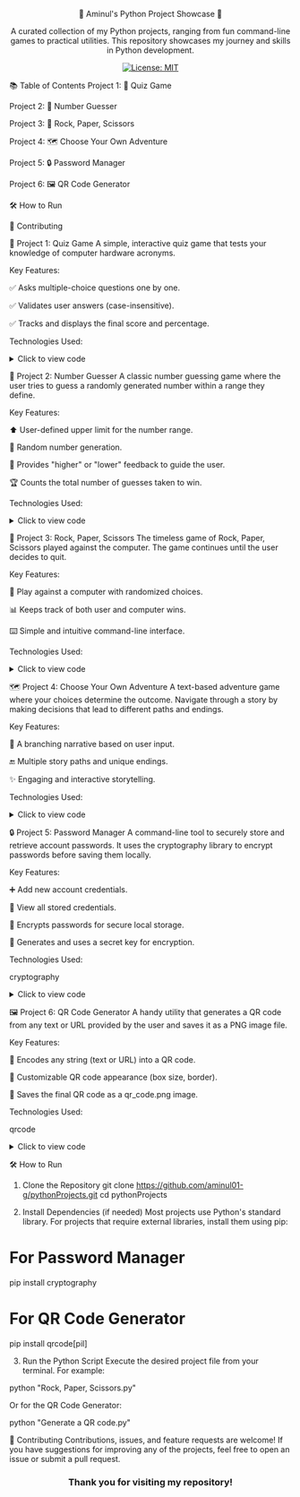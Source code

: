 <div align="center">

🐍 Aminul's Python Project Showcase 🐍
<p>
A curated collection of my Python projects, ranging from fun command-line games to practical utilities. This repository showcases my journey and skills in Python development.
</p>

<p>
<a href="https://github.com/aminul01-g/pythonProjects/blob/main/LICENSE">
<img src="https://img.shields.io/badge/License-MIT-yellow.svg" alt="License: MIT">
</a>
</p>

</div>

📚 Table of Contents
Project 1: 🧠 Quiz Game

Project 2: 🔢 Number Guesser

Project 3: 🗿 Rock, Paper, Scissors

Project 4: 🗺️ Choose Your Own Adventure

Project 5: 🔒 Password Manager

Project 6: 🖼️ QR Code Generator

🛠️ How to Run

🤝 Contributing

🧠 Project 1: Quiz Game
A simple, interactive quiz game that tests your knowledge of computer hardware acronyms.

Key Features:

✅ Asks multiple-choice questions one by one.

✅ Validates user answers (case-insensitive).

✅ Tracks and displays the final score and percentage.

Technologies Used:

<details>
<summary>Click to view code</summary>

#Quiz_Game_project
#This is a simple quiz game project
#This project is created by Md Aminul islam Bhuiyan
#Date: 2021-09-26
print("Welcome to my computer quiz! ")

playing = input("Do you want to play? ")

if playing.lower() != "yes":
    quit()
question = 0
score = 0

print("Okay! Let's play :) ")


  #Q1
answer = input("What does CPU stand for? ")
question += 1
if answer.lower() == "central processing unit":
    print('correct!')
    score += 1
else:
    print("Incorrect!")


  #Q2
answer = input("What does GPU stand for ")
question += 1
if answer.lower() == "graphics processing unit":
    print('correct!')
    score += 1
else:
    print("Incorrect!")


  #Q3
answer = input("What does RAM stand for? ")
question += 1
if answer.lower() == "random access memory":
    print('correct!')
    score += 1
else:
    print("Incorrect!")


  #Q4
answer = input("What does PSU stand for? ")
question += 1
if answer.lower() == "power supply unit":
    print('correct!')
    score += 1
else:
    print("Incorrect!")

print("You got " + str(score) + " questions correct!")
print("You got " + str((score/question)*100) + "%.")

</details>

🔢 Project 2: Number Guesser
A classic number guessing game where the user tries to guess a randomly generated number within a range they define.

Key Features:

⬆️ User-defined upper limit for the number range.

🎲 Random number generation.

💬 Provides "higher" or "lower" feedback to guide the user.

🏆 Counts the total number of guesses taken to win.

Technologies Used:

<details>
<summary>Click to view code</summary>

#Number_guesser
#This is a simple Number_guesser project
#This project is created by Md Aminul islam Bhuiyan
#Date: 2025-Jan-16
import random

top_of_range = input("Enter the top range number you want to guess: ")
if top_of_range.isdigit():
    top_of_range = int(top_of_range)

    if top_of_range <=0:
        print('print type a number larger than 0 next time.')
        quit()
else:
    print('Please type a number next time.')
    quit()

r = random.randrange(1, top_of_range)

score = 0
while True:
    score +=1
    user_guess = input("Guesse your Number: ")
    if user_guess.isdigit():
        user_guess = int(user_guess)
    else:
        print('please type a number next time.')
        continue
    if r == user_guess:
        print("You got it Correct!")
        break
    else:
        if user_guess > r:
            print("You were above the number!")
        else:
            print("You were below the number!")

print("You got it in ", score, "guesses")

</details>

🗿 Project 3: Rock, Paper, Scissors
The timeless game of Rock, Paper, Scissors played against the computer. The game continues until the user decides to quit.

Key Features:

🤖 Play against a computer with randomized choices.

📊 Keeps track of both user and computer wins.

⌨️ Simple and intuitive command-line interface.

Technologies Used:

<details>
<summary>Click to view code</summary>

#Rock, Paper, Scissors
#This is a simple Rock, Paper, Scissors project
#This project is created by Md Aminul islam Bhuiyan
#Date: 2025-Jan-16
import random

user_wins = 0
computer_wins = 0

options = ["rock","paper","scissors"]

while True:
    user_input = input("\nType Rock/Paper/Scissors or Q to quit: ").lower()
    if user_input == "q":
        print("\nGoodbye!")
        break
    
    if user_input not in options:
        continue
    
    random_number = random.randint(0, 2)
    # rock : 0, paper: 1, scissors: 2
    computer_pick = options[random_number]
    print("Computer picked", computer_pick + ".")
    
    if user_input == computer_pick:
        print("Draw!")
        continue
    elif user_input == "rock" and computer_pick == "scissors":
        print("You Won!")
        user_wins += 1
        continue
    elif user_input == "paper" and computer_pick == "rock":
        print("You Won!")
        user_wins +=1
        continue
    elif user_input == "scissors" and computer_pick == "paper":
        print("You Won!")
        user_wins +=1
        continue
    
    else:
        print("You Lost!")
        computer_wins +=1
if user_wins > computer_wins:
    print("\n*********"+" Congratulation! You win. "+"*********")
    print("\nYou won ", user_wins, " times.")
    print("Computer won ",computer_wins," times")
elif user_wins == computer_wins:
    print("\n*********"+" Awww! Match is Draw. "+"*********")
    print("\nYou won ", user_wins, " times.")
    print("Computer won ",computer_wins," times")
    print("Let's Try Once Again!")
else:
    print("\n*********"+ " Oh NO! You lose. " +"*********")
    print("\nYou won ", user_wins, " times.")
    print("Computer won ",computer_wins," times")
    print("Let's Try Once Again!")

</details>

🗺️ Project 4: Choose Your Own Adventure
A text-based adventure game where your choices determine the outcome. Navigate through a story by making decisions that lead to different paths and endings.

Key Features:

🌳 A branching narrative based on user input.

🔚 Multiple story paths and unique endings.

✨ Engaging and interactive storytelling.

Technologies Used:

<details>
<summary>Click to view code</summary>

#Choose Your Own Adventure
#This is a Choose Your Own Adventure project
#This project is created by Md Aminul islam Bhuiyan
#Date: 2025-Jan-16
name = input("Type youre name: ")
print("Welcome ",name," to this adventure!")

answer = input("\n> You are on a dirt road, it has come to end you can go left or right. which way would you like to go? ").lower()

if answer == "left":
    answer = input("\n> You come to a river, you can walk around it or swim accross? Type walk to walk around and swim to swim accross: ")

    if answer == "swim":
         print("\n_You swam acrross and were eaten by an alligator.")
    elif answer == "walk":
         print("\n_You walked for many miles, ran out of water and you lost the game.")
    else:
        print("\n_Not a valid option. You lose.")

elif answer == "right":
    answer = input("\n> You come to a bridge, it looks wobbly, do you want to cross or head back (cross/back)? ")
    if answer == "back":
         print("\n_You go back and lose.")
    elif answer == "cross":
         answer = input("\n> You cross the bridge and meet a stranger. Do you talk to them (yes/no)? ")

         if answer == "yes":
            print("\n_You talk to the stranger and they give you gold. YOU WIN!")
         elif answer =="no":
            print("\n_You ignore the stranger and they are offended and you lose.")
    else:
        print("\n_Not a valid option. You lose.")
else:
    print("\n_Not a valid option. You lose.")

print("\nThank you for trying", name)

</details>

🔒 Project 5: Password Manager
A command-line tool to securely store and retrieve account passwords. It uses the cryptography library to encrypt passwords before saving them locally.

Key Features:

➕ Add new account credentials.

👀 View all stored credentials.

🔐 Encrypts passwords for secure local storage.

🔑 Generates and uses a secret key for encryption.

Technologies Used:

cryptography

<details>
<summary>Click to view code</summary>

#Password Manager
#This is a Medium level project
#This project is created by Md Aminul islam Bhuiyan
#Date: 2025-Jan-17
from cryptography.fernet import Fernet

# Generate a new key
key = Fernet.generate_key()
fer = Fernet(key)

# Save the key to a file for later use
with open('secret.key', 'wb') as key_file:
    key_file.write(key)

def add():
    name = input('Account Name: ')
    pwd = input("Password: ")

    with open('passwords.txt', 'a') as f:
        f.write(name + "|" + fer.encrypt(pwd.encode()).decode() + "\n")

def view():
    with open('passwords.txt', 'r') as f:
        for line in f.readlines():
            data = line.rstrip()
            user, passw = data.split("|")
            print("User:", user, "| Password:", fer.decrypt(passw.encode()).decode())

while True:
    mode = input(
        "Would you like to add a new password or view existing ones (view, add), press q to quit? ").lower()
    if mode == "q":
        break

    if mode == "view":
        view()
    elif mode == "add":
        add()
    else:
        print("Invalid mode.")
        continue

</details>

🖼️ Project 6: QR Code Generator
A handy utility that generates a QR code from any text or URL provided by the user and saves it as a PNG image file.

Key Features:

🔗 Encodes any string (text or URL) into a QR code.

🎨 Customizable QR code appearance (box size, border).

💾 Saves the final QR code as a qr_code.png image.

Technologies Used:

qrcode

<details>
<summary>Click to view code</summary>

#Generate a QR code
#This is a Medium level project
#This project is created by Md Aminul islam Bhuiyan
#Date: 2025-Jan-19
import qrcode

def generate_qr_code(text, file_name):
    '''
    Generates a QR code from the given text and saves it as an image file.

    Parameters:
    text (str): The text or URL to encode in the QR code.
    file_name (str): The name of the file where the QR code image will be saved.
    '''
    try:
        qr = qrcode.QRCode(
            version = 1,
            error_correction= qrcode.constants.ERROR_CORRECT_L,
            box_size= 10,
            border=3
        )
        qr.add_data(text)
        qr.make(fit=True)
        img = qr.make_image(fill_color = "#000000", back_color = "White")
        img.save(file_name)
        print(f"QR code successfully saved as {file_name}")
    except Exception as e:
        print(f"An error occurred:{e}")

if __name__ == "__main__":
    # text = "https://github.com/aminul01-g/pythonProjects"
    text = input("Input Your URL or Text: ")
    file_name = "qr_code.png"

    generate_qr_code(text, file_name)
    print(f"QR code saved as {file_name}")

</details>

🛠️ How to Run
1. Clone the Repository
git clone https://github.com/aminul01-g/pythonProjects.git
cd pythonProjects

2. Install Dependencies (if needed)
Most projects use Python's standard library. For projects that require external libraries, install them using pip:

# For Password Manager
pip install cryptography

# For QR Code Generator
pip install qrcode[pil]

3. Run the Python Script
Execute the desired project file from your terminal. For example:

python "Rock, Paper, Scissors.py"

Or for the QR Code Generator:

python "Generate a QR code.py"

🤝 Contributing
Contributions, issues, and feature requests are welcome! If you have suggestions for improving any of the projects, feel free to open an issue or submit a pull request.

<div align="center">
<h3>Thank you for visiting my repository!</h3>
</div>
